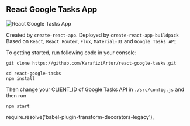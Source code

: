 ## React Google Tasks App

![React Google Tasks App](img/react-google-tasks.jpg)

Created by `create-react-app`. Deployed by  `create-react-app-buildpack`  
Based on `React`, `React Router`, `Flux`, `Material-UI` and `Google Tasks API`

To getting started, run following code in your console: 

```
git clone https://github.com/KarafiziArtur/react-google-tasks.git
```
```
cd react-google-tasks
npm install
```
Then change your CLIENT_ID of Google Tasks API in `./src/config.js` and then run
```
npm start
```


  require.resolve('babel-plugin-transform-decorators-legacy'),